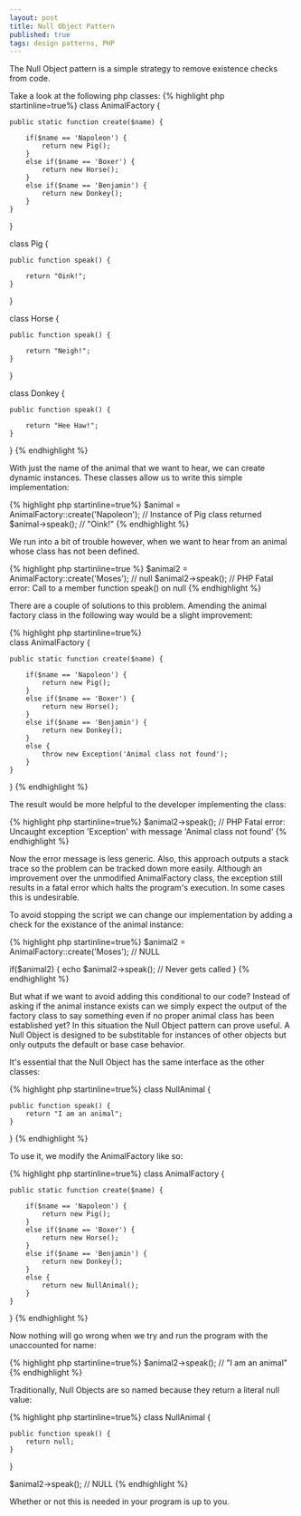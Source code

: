```yaml
---
layout: post
title: Null Object Pattern
published: true
tags: design patterns, PHP
---
```


The Null Object pattern is a simple strategy to remove existence checks from code. 

Take a look at the following php classes:
{% highlight php startinline=true%}	
class AnimalFactory {

	public static function create($name) {
		
		if($name == 'Napoleon') {
			return new Pig();
		}
		else if($name == 'Boxer') {
			return new Horse();
		}
		else if($name == 'Benjamin') {
			return new Donkey();
		}
	}
}

class Pig {

	public function speak() {
		
		return "Oink!";
	}
}

class Horse {
	
	public function speak() {
		
		return "Neigh!";
	}
}

class Donkey {

	public function speak() {
		
		return "Hee Haw!";
	}
}
{% endhighlight %}
	
With just the name of the animal that we want to hear, we can create dynamic instances. These classes allow us to write this simple implementation:

{% highlight php startinline=true%}
$animal = AnimalFactory::create('Napoleon'); // Instance of Pig class returned
$animal->speak(); // "Oink!"
{% endhighlight %}

We run into a bit of trouble however, when we want to hear from an animal whose class has not been defined.

{% highlight php startinline=true %}
$animal2 = AnimalFactory::create('Moses'); // null
$animal2->speak(); // PHP Fatal error:  Call to a member function speak() on null
{% endhighlight %}	

There are a couple of solutions to this problem. Amending the animal factory class in the following way would be a slight improvement:

{% highlight php startinline=true%}		
class AnimalFactory {

	public static function create($name) {
		
		if($name == 'Napoleon') {
			return new Pig();
		}
		else if($name == 'Boxer') {
			return new Horse();
		}
		else if($name == 'Benjamin') {
			return new Donkey();
		}
		else {
			throw new Exception('Animal class not found');
		}
	}
}
{% endhighlight %}

The result would be more helpful to the developer implementing the class:

{% highlight php startinline=true%}
$animal2->speak(); // PHP Fatal error:  Uncaught exception 'Exception' with message 'Animal class not found'
{% endhighlight %}	
	
Now the error message is less generic. Also, this approach outputs a stack trace so the problem can be tracked down more easily.  Although an improvement over the unmodified AnimalFactory class, the exception still results in a fatal error which halts the program's execution. In some cases this is undesirable.

To avoid stopping the script we can change our implementation by adding a check for the existance of the animal instance:

{% highlight php startinline=true%}
$animal2 = AnimalFactory::create('Moses'); // NULL

if($animal2) {
	echo $animal2->speak(); // Never gets called
}
{% endhighlight %}	

But what if we want to avoid adding this conditional to our code? Instead of asking if the animal instance exists can we simply expect the output of the factory class to say something even if no proper animal class has been established yet? In this situation the Null Object pattern can prove useful. A Null Object is designed to be substitable for instances of other objects but only outputs the default or base case behavior. 

It's essential that the Null Object has the same interface as the other classes:

{% highlight php startinline=true%}
class NullAnimal {
	
	public function speak() {
		return "I am an animal";
	}
}
{% endhighlight %}	

To use it, we modify the AnimalFactory like so:

{% highlight php startinline=true%}
class AnimalFactory {

	public static function create($name) {
		
		if($name == 'Napoleon') {
			return new Pig();
		}
		else if($name == 'Boxer') {
			return new Horse();
		}
		else if($name == 'Benjamin') {
			return new Donkey();
		}
		else {
			return new NullAnimal();
		}
	}
}
{% endhighlight %}	
	
Now nothing will go wrong when we try and run the program with the unaccounted for name:

{% highlight php startinline=true%}
$animal2->speak(); // "I am an animal"
{% endhighlight %}	
	
Traditionally, Null Objects are so named because they return a literal null value:

{% highlight php startinline=true%}
class NullAnimal {
	
	public function speak() {
		return null;
	}
}

$animal2->speak(); // NULL
{% endhighlight %}	
	
Whether or not this is needed in your program is up to you.